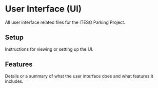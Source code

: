 # User Interface (UI)

All user interface related files for the ITESO Parking Project.

## Setup

Instructions for viewing or setting up the UI.

## Features

Details or a summary of what the user interface does and what features it includes.
